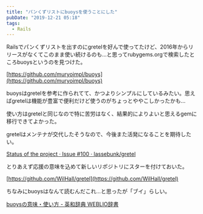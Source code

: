 ```yaml
---
title: "パンくずリストにbuoysを使うことにした"
pubDate: "2019-12-21 05:18"
tags:
  - Rails
---
```


Railsでパンくずリストを出すのにgretelを好んで使ってたけど、2016年からリリースがなくてこのまま使い続けるのも…と思ってrubygems.orgで検索したところbuoysというのを見つけた。

[https://github.com/muryoimpl/buoys](https://github.com/muryoimpl/buoys)

buoysはgretelを参考に作られてて、かつよりシンプルにしているみたい。思えばgretelは機能が豊富で便利だけど使うのがちょっとややこしかったかも…

使い方はgretelと同じなので特に苦労はなく、結果的によりよいと思えるgemに移行できてよかった。

gretelはメンテナが交代したそうなので、今後また活発になることを期待したい。

[Status of the project · Issue #100 · lassebunk/gretel](https://github.com/lassebunk/gretel/issues/100)

とりあえず応援の意味を込めて新しいリポジトリにスターを付けておいた。

[https://github.com/WilHall/gretel](https://github.com/WilHall/gretel)

ちなみにbuoysはなんて読むんだこれ…と思ったが「ブイ」らしい。

[buoysの意味・使い方 - 英和辞典 WEBLIO辞書](https://ejje.weblio.jp/content/buoys)
